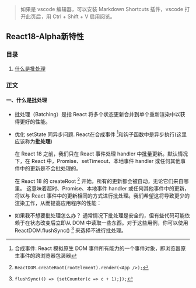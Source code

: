 > 如果是 vscode 编辑器，可以安装 Markdown Shortcuts 插件，vscode 打开此页后，用 Ctrl + Shift + V 启用阅览。

## React18-Alpha新特性

### 目录

1.  [什么是批处理](#1)


### 正文

#### <span id="1">一、什么是批处理</span>

- 批处理（Batching）是指 React 将多个状态更新合并到单个重新渲染中以获得更好的性能。
- 优化 setState 同异步问题. React在合成事件 [^footnote]和钩子函数中是异步执行(这里应该称为**批处理**)

  在 React 18 之前，我们只在 React 事件处理 handler 中批量更新。默认情况下，在 React 中，Promise、setTimeout、本地事件 handler 或任何其他事件中的更新是不会批处理的。

  在 React 18 的 createRoot [^2] 开始，所有的更新都会被自动，无论它们来自哪里。
  这意味着超时、Promise、本地事件 handler 或任何其他事件中的更新，将以与 React 事件中的更新相同的方式进行批处理。我们希望这将导致更少的渲染工作，从而提高应用程序的性能：

- 如果我不想要批处理怎么办？
  通常情况下批处理是安全的，但有些代码可能依赖于在状态改变后立即从 DOM 中读取一些东西。对于这些用例，你可以使用 ReactDOM.flushSync() [^3] 来选择不进行批处理。


  [^footnote]:合成事件: React 模拟原生 DOM 事件所有能力的一个事件对象，即浏览器原生事件的跨浏览器包装器
  [^2]:```ReactDOM.createRoot(rootElement).render(<App />);```
  [^3]:```flushSync(() => {setCounter(c => c + 1);});```
